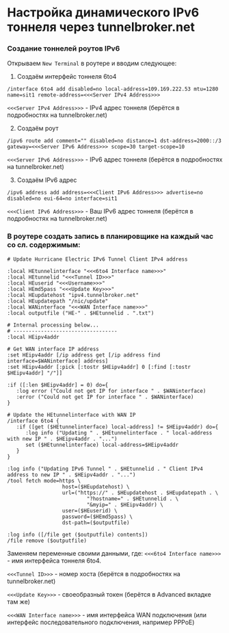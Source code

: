 # Настройка динамического IPv6 тоннеля через tunnelbroker.net

### Создание тоннелей роутов IPv6
Открываем `New Terminal` в роутере и вводим следующее:
1. Создаём интерфейс тоннеля 6to4
```
/interface 6to4 add disabled=no local-address=109.169.222.53 mtu=1280 name=sit1 remote-address=<<<Server IPv4 Address>>>
```
`<<<Server IPv4 Address>>>` - IPv4 адрес тоннеля (берётся в подробностях на tunnelbroker.net)


2. Создаём роут
```
/ipv6 route add comment="" disabled=no distance=1 dst-address=2000::/3 gateway=<<<Server IPv6 Address>>> scope=30 target-scope=10
```
`<<<Server IPv6 Address>>>` - IPv6 адрес тоннеля (берётся в подробностях на tunnelbroker.net)


3. Создаём IPv6 адрес
```
/ipv6 address add address=<<<Client IPv6 Address>>> advertise=no disabled=no eui-64=no interface=sit1
```
`<<<Client IPv6 Address>>>` - Ваш IPv6 адрес тоннеля (берётся в подробностях на tunnelbroker.net)



### В роутере создать запись в планировщике на каждый час со сл. содержимым:
```
# Update Hurricane Electric IPv6 Tunnel Client IPv4 address

:local HEtunnelinterface "<<<6to4 Interface name>>>"
:local HEtunnelid "<<<Tunnel ID>>>"
:local HEuserid "<<<Username>>>"
:local HEmd5pass "<<<Update Key>>>"
:local HEupdatehost "ipv4.tunnelbroker.net"
:local HEupdatepath "/nic/update"
:local WANinterface "<<<WAN Interface name>>>"
:local outputfile ("HE-" . $HEtunnelid . ".txt")

# Internal processing below...
# ----------------------------------
:local HEipv4addr

# Get WAN interface IP address
:set HEipv4addr [/ip address get [/ip address find interface=$WANinterface] address]
:set HEipv4addr [:pick [:tostr $HEipv4addr] 0 [:find [:tostr $HEipv4addr] "/"]]

:if ([:len $HEipv4addr] = 0) do={
   :log error ("Could not get IP for interface " . $WANinterface)
   :error ("Could not get IP for interface " . $WANinterface)
}

# Update the HEtunnelinterface with WAN IP
/interface 6to4 {
   :if ([get ($HEtunnelinterface) local-address] != $HEipv4addr) do={
      :log info ("Updating " . $HEtunnelinterface . " local-address with new IP " . $HEipv4addr . "...")
      set ($HEtunnelinterface) local-address=$HEipv4addr
   }
}

:log info ("Updating IPv6 Tunnel " . $HEtunnelid . " Client IPv4 address to new IP " . $HEipv4addr . "...")
/tool fetch mode=https \
                  host=($HEupdatehost) \
                  url=("https://" . $HEupdatehost . $HEupdatepath . \
                          "?hostname=" . $HEtunnelid . \
                          "&myip=" . $HEipv4addr) \
                  user=($HEuserid) \
                  password=($HEmd5pass) \
                  dst-path=($outputfile)
                  
:log info ([/file get ($outputfile) contents])
/file remove ($outputfile)
```

Заменяем переменные своими данными, где:
`<<<6to4 Interface name>>>` - имя интерфейса тоннеля 6to4.

`<<<Tunnel ID>>>` - номер хоста (берётся в подробностях на tunnelbroker.net)

`<<<Update Key>>>` - своеобразный токен (берётся в Advanced вкладке там же)

`<<<WAN Interface name>>>` - имя интерфейса WAN подключения (или интерфейс последовательного подключения, например PPPoE)
